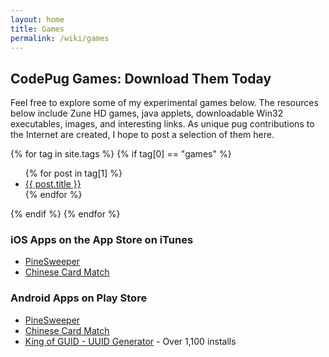 ```yaml
---
layout: home
title: Games
permalink: /wiki/games
---
```


## CodePug Games: Download Them Today
Feel free to explore some of my experimental games below. The resources below include Zune HD games, java applets, downloadable Win32 executables, images, and interesting links. As unique pug contributions to the Internet are created, I hope to post a selection of them here.

{% for tag in site.tags %}
  {% if tag[0] == "games" %}
  <ul>
    {% for post in tag[1] %}
      <li><a href="{{ post.url }}">{{ post.title }}</a></li>
    {% endfor %}
  </ul>
  {% endif %}
{% endfor %}

### iOS Apps on the App Store on iTunes
  * [PineSweeper](https://itunes.apple.com/us/app/pinesweeper/id572200964?mt=8)
  * [Chinese Card Match](https://itunes.apple.com/us/app/chinese-card-match/id581446042?mt=8)

### Android Apps on Play Store
  * [PineSweeper](https://play.google.com/store/apps/details?id=com.codepug.pinesweeper&hl=en)
  * [Chinese Card Match](https://play.google.com/store/apps/details?id=com.codepug.memory&hl=en)
  * [King of GUID - UUID Generator](https://play.google.com/store/apps/details?id=com.codepug.guid&hl=en) - Over 1,100 installs